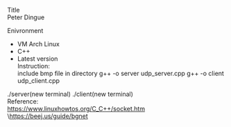 Title\
Peter Dingue

Enivronment
- VM Arch Linux
- C++
- Latest version
\
Instruction:\
include bmp file in directory 
g++ -o server udp_server.cpp
g++ -o client udp_client.cpp

./server(new terminal)
./client(new terminal)\
Reference:\
https://www.linuxhowtos.org/C_C++/socket.htm
\https://beej.us/guide/bgnet
